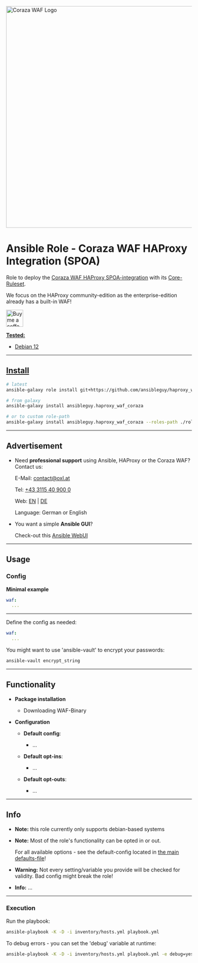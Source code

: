 <a href="https://coraza.io/">
<img src="https://owasp.org/www-project-developer-guide/assets/images/logos/coraza.png" alt="Coraza WAF Logo" width="600"/>
</a>

# Ansible Role - Coraza WAF HAProxy Integration (SPOA)

Role to deploy the [Coraza WAF HAProxy SPOA-integration](https://github.com/corazawaf/coraza-spoa) with its [Core-Ruleset](https://github.com/corazawaf/coraza-coreruleset).

We focus on the HAProxy community-edition as the enterprise-edition already has a built-in WAF!

<a href='https://ko-fi.com/ansible0guy' target='_blank'><img height='35' style='border:0px;height:46px;' src='https://az743702.vo.msecnd.net/cdn/kofi3.png?v=0' border='0' alt='Buy me a coffee' />

**Tested:**
* Debian 12

----

## Install

```bash
# latest
ansible-galaxy role install git+https://github.com/ansibleguy/haproxy_waf_coraza

# from galaxy
ansible-galaxy install ansibleguy.haproxy_waf_coraza

# or to custom role-path
ansible-galaxy install ansibleguy.haproxy_waf_coraza --roles-path ./roles
```

----

## Advertisement

* Need **professional support** using Ansible, HAProxy or the Coraza WAF? Contact us:

  E-Mail: [contact@oxl.at](mailto:contact@oxl.at)

  Tel: [+43 3115 40 900 0](tel:+433115409000)

  Web: [EN](https://www.o-x-l.com) | [DE](https://www.oxl.at)

  Language: German or English

* You want a simple **Ansible GUI**?

  Check-out this [Ansible WebUI](https://github.com/ansibleguy/webui)

----


## Usage

### Config

**Minimal example**

```yaml
waf:
  ...
```

----

Define the config as needed:

```yaml
waf:
  ...
```

You might want to use 'ansible-vault' to encrypt your passwords:
```bash
ansible-vault encrypt_string
```

----

## Functionality

* **Package installation**
  * Downloading WAF-Binary

* **Configuration**

  * **Default config**:
    * ...


  * **Default opt-ins**:
    * ...


  * **Default opt-outs**:
    * ...

----

## Info

* **Note:** this role currently only supports debian-based systems


* **Note:** Most of the role's functionality can be opted in or out.

  For all available options - see the default-config located in [the main defaults-file](https://github.com/ansibleguy/infra_haproxy/blob/latest/defaults/main/1_main.yml)!


* **Warning:** Not every setting/variable you provide will be checked for validity. Bad config might break the role!


* **Info:** ...


----

### Execution

Run the playbook:
```bash
ansible-playbook -K -D -i inventory/hosts.yml playbook.yml
```

To debug errors - you can set the 'debug' variable at runtime:
```bash
ansible-playbook -K -D -i inventory/hosts.yml playbook.yml -e debug=yes
```
